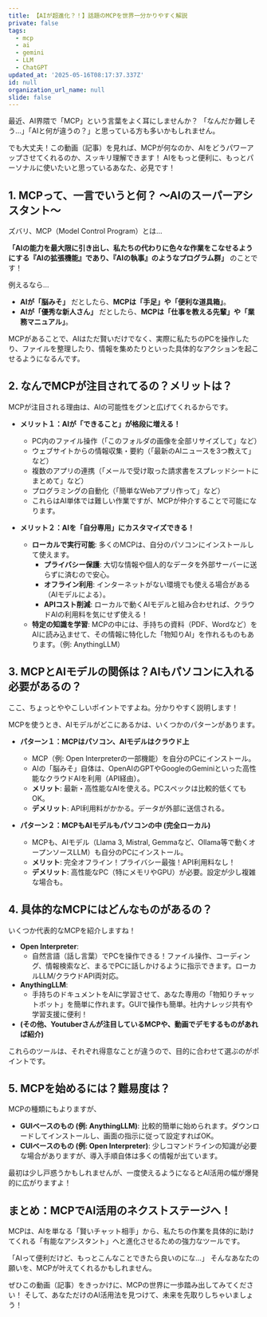 ```yaml
---
title: 【AIが超進化？！】話題のMCPを世界一分かりやすく解説
private: false
tags:
  - mcp
  - ai
  - gemini
  - LLM
  - ChatGPT
updated_at: '2025-05-16T08:17:37.337Z'
id: null
organization_url_name: null
slide: false
---
```


最近、AI界隈で「MCP」という言葉をよく耳にしませんか？
「なんだか難しそう…」「AIと何が違うの？」と思っている方も多いかもしれません。

でも大丈夫！この動画（記事）を見れば、MCPが何なのか、AIをどうパワーアップさせてくれるのか、スッキリ理解できます！
AIをもっと便利に、もっとパーソナルに使いたいと思っているあなた、必見です！

## 1. MCPって、一言でいうと何？ ～AIのスーパーアシスタント～

ズバリ、MCP（Model Control Program）とは…

**「AIの能力を最大限に引き出し、私たちの代わりに色々な作業をこなせるようにする『AIの拡張機能』であり、『AIの執事』のようなプログラム群」** のことです！

例えるなら…

*   **AIが「脳みそ」** だとしたら、**MCPは「手足」や「便利な道具箱」**。
*   **AIが「優秀な新人さん」** だとしたら、**MCPは「仕事を教える先輩」や「業務マニュアル」**。

MCPがあることで、AIはただ賢いだけでなく、実際に私たちのPCを操作したり、ファイルを整理したり、情報を集めたりといった具体的なアクションを起こせるようになるんです。

## 2. なんでMCPが注目されてるの？メリットは？

MCPが注目される理由は、AIの可能性をグンと広げてくれるからです。

*   **メリット１：AIが「できること」が格段に増える！**
    *   PC内のファイル操作（「このフォルダの画像を全部リサイズして」など）
    *   ウェブサイトからの情報収集・要約（「最新のAIニュースを3つ教えて」など）
    *   複数のアプリの連携（「メールで受け取った請求書をスプレッドシートにまとめて」など）
    *   プログラミングの自動化（「簡単なWebアプリ作って」など）
    *   これらはAI単体では難しい作業ですが、MCPが仲介することで可能になります。

*   **メリット２：AIを「自分専用」にカスタマイズできる！**
    *   **ローカルで実行可能**: 多くのMCPは、自分のパソコンにインストールして使えます。
        *   **プライバシー保護**: 大切な情報や個人的なデータを外部サーバーに送らずに済むので安心。
        *   **オフライン利用**: インターネットがない環境でも使える場合がある（AIモデルによる）。
        *   **APIコスト削減**: ローカルで動くAIモデルと組み合わせれば、クラウドAIの利用料を気にせず使える！
    *   **特定の知識を学習**: MCPの中には、手持ちの資料（PDF、Wordなど）をAIに読み込ませて、その情報に特化した「物知りAI」を作れるものもあります。（例: AnythingLLM）

## 3. MCPとAIモデルの関係は？AIもパソコンに入れる必要があるの？

ここ、ちょっとややこしいポイントですよね。分かりやすく説明します！

MCPを使うとき、AIモデルがどこにあるかは、いくつかのパターンがあります。

*   **パターン１：MCPはパソコン、AIモデルはクラウド上**
    *   MCP（例: Open Interpreterの一部機能）を自分のPCにインストール。
    *   AIの「脳みそ」自体は、OpenAIのGPTやGoogleのGeminiといった高性能なクラウドAIを利用（API経由）。
    *   **メリット**: 最新・高性能なAIを使える。PCスペックは比較的低くてもOK。
    *   **デメリット**: API利用料がかかる。データが外部に送信される。

*   **パターン２：MCPもAIモデルもパソコンの中 (完全ローカル)**
    *   MCPも、AIモデル（Llama 3, Mistral, Gemmaなど、Ollama等で動くオープンソースLLM）も自分のPCにインストール。
    *   **メリット**: 完全オフライン！プライバシー最強！API利用料なし！
    *   **デメリット**: 高性能なPC（特にメモリやGPU）が必要。設定が少し複雑な場合も。

## 4. 具体的なMCPにはどんなものがあるの？

いくつか代表的なMCPを紹介しますね！

*   **Open Interpreter**:
    *   自然言語（話し言葉）でPCを操作できる！ファイル操作、コーディング、情報検索など、まるでPCに話しかけるように指示できます。ローカルLLM/クラウドAPI両対応。
*   **AnythingLLM**:
    *   手持ちのドキュメントをAIに学習させて、あなた専用の「物知りチャットボット」を簡単に作れます。GUIで操作も簡単。社内ナレッジ共有や学習支援に便利！
*   **(その他、Youtuberさんが注目しているMCPや、動画でデモするものがあれば紹介)**

これらのツールは、それぞれ得意なことが違うので、目的に合わせて選ぶのがポイントです。

## 5. MCPを始めるには？難易度は？

MCPの種類にもよりますが、

*   **GUIベースのもの (例: AnythingLLM)**: 比較的簡単に始められます。ダウンロードしてインストールし、画面の指示に従って設定すればOK。
*   **CUIベースのもの (例: Open Interpreter)**: 少しコマンドラインの知識が必要な場合がありますが、導入手順自体は多くの情報が出ています。

最初は少し戸惑うかもしれませんが、一度使えるようになるとAI活用の幅が爆発的に広がりますよ！

## まとめ：MCPでAI活用のネクストステージへ！

MCPは、AIを単なる「賢いチャット相手」から、私たちの作業を具体的に助けてくれる「有能なアシスタント」へと進化させるための強力なツールです。

「AIって便利だけど、もっとこんなことできたら良いのにな…」
そんなあなたの願いを、MCPが叶えてくれるかもしれません。

ぜひこの動画（記事）をきっかけに、MCPの世界に一歩踏み出してみてください！
そして、あなただけのAI活用法を見つけて、未来を先取りしちゃいましょう！